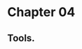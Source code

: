 <!--
 * @FilePath: readme.md
 * @Author: ModestWang 1598593280@qq.com
 * @Date: 2024-07-30 17:40:22
 * @LastEditors: ModestWang
 * @LastEditTime: 2024-07-30 17:40:37
 * 2024 by ModestWang, All Rights Reserved.
 * @Descripttion: 
-->
# Chapter 04
## Tools.
